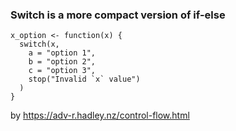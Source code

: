 

### Switch is a more compact version of if-else

```
x_option <- function(x) {
  switch(x,
    a = "option 1",
    b = "option 2",
    c = "option 3",
    stop("Invalid `x` value")
  )
}
```
by https://adv-r.hadley.nz/control-flow.html

